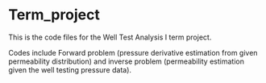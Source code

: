 # Term_project
This is the code files for the Well Test Analysis I term project.

 Codes include Forward problem (pressure derivative estimation from given permeability distribution) 
 and inverse problem (permeability estimation given the well testing pressure data).

